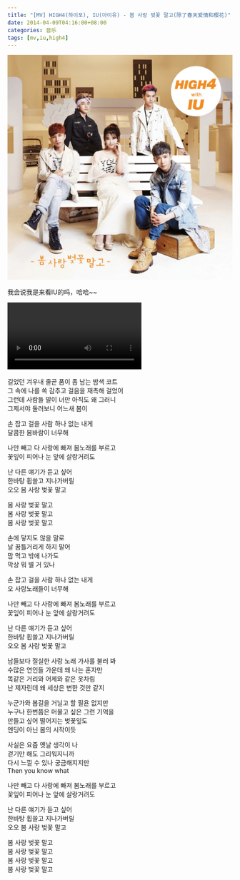```yaml
---
title: "[MV] HIGH4(하이포), IU(아이유) - 봄 사랑 벚꽃 말고(除了春天爱情和樱花)"
date: 2014-04-09T04:16:00+08:00
categories: 音乐
tags: [mv,iu,high4]
---
```


![](/uploads/2014/04/high4-iu-not-spring-love-or-cherry-blossoms-20140408.jpg)

我会说我是来看IU的吗，哈哈~~<!--more-->

<video controls="" src="//cloud.video.taobao.com/play/u/1748679248/p/2/e/6/t/1/37074158.mp4">您的浏览器不支持 HTML5 video 标签。</video>

길었던 겨우내 줄곧 품이 좀 남는 밤색 코트  
그 속에 나를 쏙 감추고 걸음을 재촉해 걸었어  
그런데 사람들 말이 너만 아직도 왜 그러니  
그제서야 둘러보니 어느새 봄이

손 잡고 걸을 사람 하나 없는 내게  
달콤한 봄바람이 너무해

나만 빼고 다 사랑에 빠져 봄노래를 부르고  
꽃잎이 피어나 눈 앞에 살랑거려도

난 다른 얘기가 듣고 싶어  
한바탕 휩쓸고 지나가버릴  
오오 봄 사랑 벚꽃 말고

봄 사랑 벚꽃 말고  
봄 사랑 벚꽃 말고  
봄 사랑 벚꽃 말고

손에 닿지도 않을 말로  
날 꿈틀거리게 하지 말어  
맘 먹고 밖에 나가도  
막상 뭐 별 거 있나

손 잡고 걸을 사람 하나 없는 내게  
오 사랑노래들이 너무해

나만 빼고 다 사랑에 빠져 봄노래를 부르고  
꽃잎이 피어나 눈 앞에 살랑거려도

난 다른 얘기가 듣고 싶어  
한바탕 휩쓸고 지나가버릴  
오오 봄 사랑 벚꽃 말고

남들보다 절실한 사랑 노래 가사를 불러 봐  
수많은 연인들 가운데 왜 나는 혼자만  
똑같은 거리와 어제와 같은 옷차림  
난 제자린데 왜 세상은 변한 것만 같지

누군가와 봄길을 거닐고 할 필욘 없지만  
누구나 한번쯤은 머물고 싶은 그런 기억을  
만들고 싶어 떨어지는 벚꽃잎도  
엔딩이 아닌 봄의 시작이듯

사실은 요즘 옛날 생각이 나  
걷기만 해도 그리워지니까  
다시 느낄 수 있나 궁금해지지만  
Then you know what

나만 빼고 다 사랑에 빠져 봄노래를 부르고  
꽃잎이 피어나 눈 앞에 살랑거려도

난 다른 얘기가 듣고 싶어  
한바탕 휩쓸고 지나가버릴  
오오 봄 사랑 벚꽃 말고

봄 사랑 벚꽃 말고  
봄 사랑 벚꽃 말고  
봄 사랑 벚꽃 말고  
봄 사랑 벚꽃 말고
